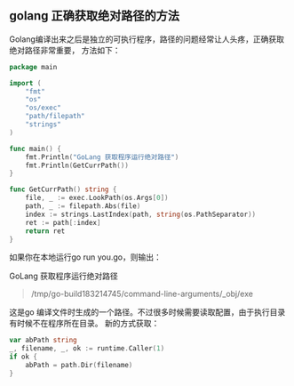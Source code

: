 golang 正确获取绝对路径的方法
---

Golang编译出来之后是独立的可执行程序，路径的问题经常让人头疼，正确获取绝对路径非常重要， 方法如下：
```go
package main

import (
    "fmt"
    "os"
    "os/exec"
    "path/filepath"
    "strings"
)

func main() {
    fmt.Println("GoLang 获取程序运行绝对路径")
    fmt.Println(GetCurrPath())
}

func GetCurrPath() string {
    file, _ := exec.LookPath(os.Args[0])
    path, _ := filepath.Abs(file)
    index := strings.LastIndex(path, string(os.PathSeparator))
    ret := path[:index]
    return ret
}
```
如果你在本地运行go run you.go，则输出：

GoLang 获取程序运行绝对路径
> /tmp/go-build183214745/command-line-arguments/_obj/exe

这是go 编译文件时生成的一个路径。不过很多时候需要读取配置，由于执行目录有时候不在程序所在目录。
新的方式获取：
```go
var abPath string
_, filename, _, ok := runtime.Caller(1)
if ok {
    abPath = path.Dir(filename)
}
```